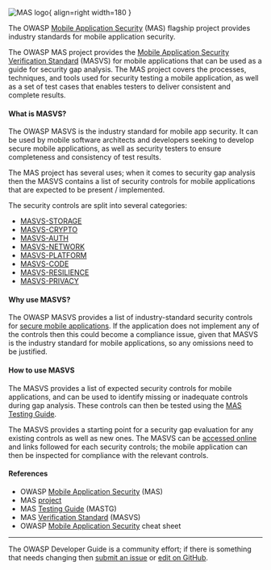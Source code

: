 ![MAS logo](../../../assets/images/logos/mas.png "OWASP MAS"){ align=right width=180 }

The OWASP [Mobile Application Security][masproject] (MAS) flagship project provides
industry standards for mobile application security.

The OWASP MAS project provides the [Mobile Application Security Verification Standard][masvs] (MASVS)
for mobile applications that can be used as a guide for security gap analysis.
The MAS project covers the processes, techniques, and tools used for security testing a mobile application,
as well as a set of test cases that enables testers to deliver consistent and complete results.

#### What is MASVS?

The OWASP MASVS is the industry standard for mobile app security.
It can be used by mobile software architects and developers seeking to develop secure mobile applications,
as well as security testers to ensure completeness and consistency of test results.

The MAS project has several uses; when it comes to security gap analysis then
the MASVS contains a list of security controls for mobile applications that are expected to be present / implemented.

The security controls are split into several categories:

* [MASVS-STORAGE](https://mas.owasp.org/MASVS/05-MASVS-STORAGE/)
* [MASVS-CRYPTO](https://mas.owasp.org/MASVS/06-MASVS-CRYPTO/)
* [MASVS-AUTH](https://mas.owasp.org/MASVS/07-MASVS-AUTH/)
* [MASVS-NETWORK](https://mas.owasp.org/MASVS/08-MASVS-NETWORK/)
* [MASVS-PLATFORM](https://mas.owasp.org/MASVS/09-MASVS-PLATFORM/)
* [MASVS-CODE](https://mas.owasp.org/MASVS/10-MASVS-CODE/)
* [MASVS-RESILIENCE](https://mas.owasp.org/MASVS/11-MASVS-RESILIENCE/)
* [MASVS-PRIVACY](https://mas.owasp.org/MASVS/12-MASVS-PRIVACY/)

#### Why use MASVS?

The OWASP MASVS provides a list of industry-standard security controls for [secure mobile applications][csmas].
If the application does not implement any of the controls then this could become a compliance issue,
given that MASVS is the industry standard for mobile applications, so any omissions need to be justified.

#### How to use MASVS

The MASVS provides a list of expected security controls for mobile applications,
and can be used to identify missing or inadequate controls during gap analysis.
These controls can then be tested using the [MAS Testing Guide][mastg].

The MASVS provides a starting point for a security gap evaluation for any existing controls as well as new ones.
The MASVS can be [accessed online][masvs] and links followed for each security controls;
the mobile application can then be inspected for compliance with the relevant controls.

#### References

* OWASP [Mobile Application Security][mas] (MAS)
* MAS [project][masproject]
* MAS [Testing Guide][mastg] (MASTG)
* MAS [Verification Standard][masvs] (MASVS)
* OWASP [Mobile Application Security][csmas] cheat sheet

----

The OWASP Developer Guide is a community effort; if there is something that needs changing
then [submit an issue][issue130103] or [edit on GitHub][edit130103].

[csmas]: https://cheatsheetseries.owasp.org/cheatsheets/Mobile_Application_Security_Cheat_Sheet
[edit130103]: https://github.com/OWASP/DevGuide/blob/main/docs/11-security-gap-analysis/01-guides/03-mas.md
[issue130103]: https://github.com/OWASP/DevGuide/issues/new?labels=enhancement&template=request.md&title=Update:%2011-security-gap-analysis/01-guides/03-mas
[mas]: https://mas.owasp.org/
[masproject]: https://owasp.org/www-project-mobile-app-security/
[mastg]: https://mas.owasp.org/MASTG/
[masvs]: https://mas.owasp.org/MASVS/
